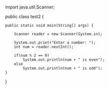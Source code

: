 import java.util.Scanner;

public class test2 {

    public static void main(String[] args) {

        Scanner reader = new Scanner(System.in);

        System.out.print("Enter a number: ");
        int num = reader.nextInt();

        if(num % 2 == 0)
            System.out.println(num + " is even");
        else
            System.out.println(num + " is odd");
    }
}
